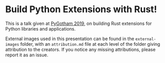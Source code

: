 # Build Python Extensions with Rust!

This is a talk given at [PyGotham 2019](https://2019.pygotham.org/), on building Rust extensions for Python libraries and applications.

External images used in this presentation can be found in the `external-images` folder, with an `attribution.md` file at each level of the folder giving attribution to the creators. If you notice any missing attributions, please report it as an issue.
